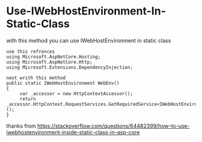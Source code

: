 # Use-IWebHostEnvironment-In-Static-Class
with this method you can use IWebHostEnvironment in static class

```
use this refrences
using Microsoft.AspNetCore.Hosting;
using Microsoft.AspNetCore.Http;
using Microsoft.Extensions.DependencyInjection;

next writh this method
public static IWebHostEnvironment WebEnv()
{
     var _accessor = new HttpContextAccessor();
     return _accessor.HttpContext.RequestServices.GetRequiredService<IWebHostEnvironment>();
}
```
thanks from
https://stackoverflow.com/questions/64482399/how-to-use-iwebhostenvironment-inside-static-class-in-asp-core
